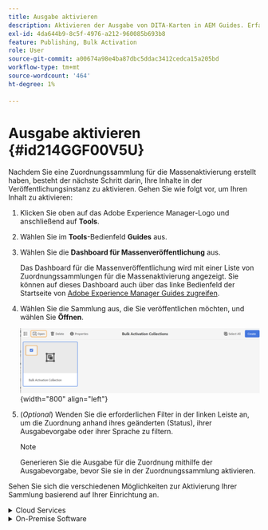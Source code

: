 ```yaml
---
title: Ausgabe aktivieren
description: Aktivieren der Ausgabe von DITA-Karten in AEM Guides. Erfahren Sie, wie Sie Ihre Inhalte auf der Veröffentlichungsinstanz aktivieren.
exl-id: 4da644b9-8c5f-4976-a212-960085b693b8
feature: Publishing, Bulk Activation
role: User
source-git-commit: a00674a98e4ba87dbc5ddac3412cedca15a205bd
workflow-type: tm+mt
source-wordcount: '464'
ht-degree: 1%

---
```


# Ausgabe aktivieren {#id214GGF00V5U}

Nachdem Sie eine Zuordnungssammlung für die Massenaktivierung erstellt haben, besteht der nächste Schritt darin, Ihre Inhalte in der Veröffentlichungsinstanz zu aktivieren. Gehen Sie wie folgt vor, um Ihren Inhalt zu aktivieren:

1. Klicken Sie oben auf das Adobe Experience Manager-Logo und anschließend auf **Tools**.

1. Wählen Sie im **Tools**-Bedienfeld **Guides** aus.

1. Wählen Sie die **Dashboard für Massenveröffentlichung** aus.

   Das Dashboard für die Massenveröffentlichung wird mit einer Liste von Zuordnungssammlungen für die Massenaktivierung angezeigt. Sie können auf dieses Dashboard auch über das linke Bedienfeld der Startseite von [Adobe Experience Manager Guides zugreifen](intro-home-page.md).

1. Wählen Sie die Sammlung aus, die Sie veröffentlichen möchten, und wählen Sie **Öffnen**.

   ![](images/bulk-activation-collection-open.png){width="800" align="left"}

1. \(*Optional*\) Wenden Sie die erforderlichen Filter in der linken Leiste an, um die Zuordnung anhand ihres geänderten \(Status\), ihrer Ausgabevorgabe oder ihrer Sprache zu filtern.

   >[!NOTE]
   >
   >Generieren Sie die Ausgabe für die Zuordnung mithilfe der Ausgabevorgabe, bevor Sie sie in der Zuordnungssammlung aktivieren.


Sehen Sie sich die verschiedenen Möglichkeiten zur Aktivierung Ihrer Sammlung basierend auf Ihrer Einrichtung an.

<details>
<summary> Cloud Services </summary>

![bulk-collection-publish auf Cloud Service](images/bulk-activation-collection-quick-publish-CS.png){width="650" align="left"}

Sie können die Ausgabe für die Instanzen **Vorschau** oder **Veröffentlichen** aktivieren.

**Vorschau**

* Um die Ausgabe ausgewählter Zuordnungen zu aktivieren, wählen Sie die vorgenerierte Zuordnungsausgabe aus und klicken Sie auf **Veröffentlichen in** > **Vorschau**.
* Um die Ausgabe aller DITA-Zuordnungen mit den konfigurierten Vorgaben zu aktivieren, aktivieren Sie das Kontrollkästchen neben der Spalte **Map** und wählen Sie dann **Veröffentlichen in** > **Veröffentlichen**.


**Veröffentlichen**

* Um die Ausgabe ausgewählter Zuordnungen zu aktivieren, wählen Sie die vorgenerierte Zuordnungsausgabe aus und klicken Sie auf **Veröffentlichen in** > **Veröffentlichen**.

* Um die Ausgabe aller DITA-Zuordnungen mit den konfigurierten Vorgaben zu aktivieren, aktivieren Sie das Kontrollkästchen neben der Zuordnung (Spalte) und wählen Sie dann **Veröffentlichen in** > **Veröffentlichen**.


>[!NOTE]
> 
> Das Kontrollkästchen für eine Zuordnungsausgabe ist nur aktiviert, wenn Sie die Ausgabe für eine Zuordnung generiert haben.

Eine Erfolgsmeldung wird angezeigt, wenn die Zuordnungsausgabe zur Veröffentlichung in die Warteschlange gestellt wird.

Sobald die Ausgabe für die ausgewählten Zuordnungsdateien aktiviert wurde, wird die Registerkarte Prüfverlauf aktualisiert, und die zuletzt aktivierte Ausgabe wird oben angezeigt. Die Spalte **Veröffentlicht** wird mit dem Veröffentlichungsdatum und der Veröffentlichungszeit aktualisiert.

</details>

<details>    
<summary>  On-Premise Software </summary>


Führen Sie einen der folgenden Schritte aus:

* Um die Ausgabe ausgewählter Zuordnungen zu aktivieren, wählen Sie die vorgenerierte Zuordnungsausgabe aus und klicken Sie auf **Quick Publish**.
* Um die Ausgabe aller DITA-Zuordnungen mit den konfigurierten Vorgaben zu aktivieren, aktivieren Sie das Kontrollkästchen neben der Zuordnung (Spalte) und wählen Sie dann **Quick Publish.**
  ![bulk-collection-publish](images/bulk-activation-collection-quick-publish.png){width="650" align="left"}

  >[!NOTE]
  > 
  >Das Kontrollkästchen für eine Zuordnungsausgabe ist nur aktiviert, wenn Sie die Ausgabe für eine Zuordnung generiert haben.


Eine Erfolgsmeldung wird angezeigt, wenn die Zuordnungsausgabe zur Veröffentlichung in die Warteschlange gestellt wird.

Sobald die Ausgabe für die ausgewählten Zuordnungsdateien aktiviert wurde, wird die Registerkarte Prüfverlauf aktualisiert, und die zuletzt aktivierte Ausgabe wird oben angezeigt. Die Spalte **Veröffentlicht** wird mit dem Veröffentlichungsdatum und der Veröffentlichungszeit aktualisiert.

**Übergeordnetes Thema: **[Massenaktivierung veröffentlichter Inhalte](conf-bulk-activation.md)
